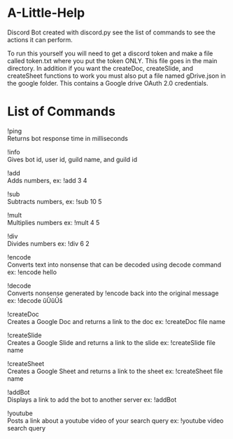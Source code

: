 # A-Little-Help
Discord Bot created with discord.py see the list of commands to see the actions it can perform. 

To run this yourself you will need to get a discord token and make a file called token.txt where you put the token ONLY. This file goes in the main directory.
In addition if you want the createDoc, createSlide, and createSheet functions to work you must also put a file named gDrive.json in the google folder. This contains a Google drive OAuth 2.0 credentials.


# List of Commands
!ping\
Returns bot response time in milliseconds

!info\
Gives bot id, user id, guild name, and guild id

!add\
Adds numbers, ex: !add 3 4

!sub\
Subtracts numbers, ex: !sub 10 5

!mult\
Multiplies numbers ex: !mult 4 5

!div\
Divides numbers ex: !div 6 2

!encode\
Converts text into nonsense that can be decoded using decode command ex: !encode hello

!decode\
Converts nonsense generated by !encode back into the original message ex: !decode űŬũŨš

!createDoc\
Creates a Google Doc and returns a link to the doc ex: !createDoc file name

!createSlide\
Creates a Google Slide and returns a link to the slide ex: !createSlide file name

!createSheet\
Creates a Google Sheet and returns a link to the sheet ex: !createSheet file name

!addBot\
Displays a link to add the bot to another server ex: !addBot

!youtube\
Posts a link about a youtube video of your search query ex: !youtube video search query
